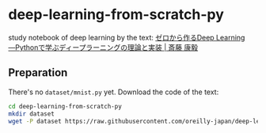# deep-learning-from-scratch-py
study notebook of deep learning by the text: [ゼロから作るDeep Learning ―Pythonで学ぶディープラーニングの理論と実装 | 斎藤 康毅](https://www.amazon.co.jp/%E3%82%BC%E3%83%AD%E3%81%8B%E3%82%89%E4%BD%9C%E3%82%8BDeep-Learning-%E2%80%95Python%E3%81%A7%E5%AD%A6%E3%81%B6%E3%83%87%E3%82%A3%E3%83%BC%E3%83%97%E3%83%A9%E3%83%BC%E3%83%8B%E3%83%B3%E3%82%B0%E3%81%AE%E7%90%86%E8%AB%96%E3%81%A8%E5%AE%9F%E8%A3%85-%E6%96%8E%E8%97%A4-%E5%BA%B7%E6%AF%85/dp/4873117585)

## Preparation
There's no `dataset/mnist.py` yet. Download the code of the text:

```sh
cd deep-learning-from-scratch-py
mkdir dataset
wget -P dataset https://raw.githubusercontent.com/oreilly-japan/deep-learning-from-scratch/6a797b19c4eee174102e15316c148a2bf716685a/dataset/mnist.py
```

